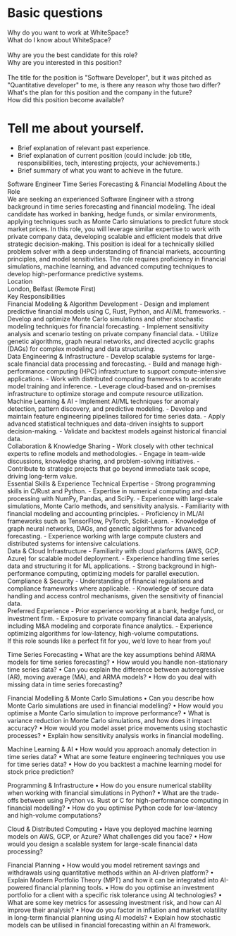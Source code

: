 # Basic questions
Why do you want to work at WhiteSpace?\
What do I know about WhiteSpace?
<br>
<br>
Why are you the best candidate for this role?\
Why are you interested in this position?
<br>
<br>
The title for the position is "Software Developer", but it was pitched as "Quantitative developer" to me, is there any reason why those two differ?\
What's the plan for this position and the company in the future?\
How did this position become available?



# Tell me about yourself.
- Brief explanation of relevant past experience.
- Brief explanation of current position (could include: job title, responsibilities, tech, interesting projects, your achievements.)
- Brief summary of what you want to achieve in the future.


Software Engineer 
Time Series Forecasting & Financial Modelling 
About the Role  
We are seeking an experienced Software Engineer with a strong background in time series 
forecasting and financial modeling. The ideal candidate has worked in banking, hedge funds, 
or similar environments, applying techniques such as Monte Carlo simulations to predict 
future stock market prices. In this role, you will leverage similar expertise to work with private 
company data, developing scalable and efficient models that drive strategic decision-making. 
This position is ideal for a technically skilled problem solver with a deep understanding of 
financial markets, accounting principles, and model sensitivities. The role requires 
proficiency in financial simulations, machine learning, and advanced computing techniques 
to develop high-performance predictive systems.   
Location  
London, Belfast (Remote First)   
Key Responsibilities  
Financial Modeling & Algorithm Development - Design and implement predictive financial models using C, Rust, Python, and AI/ML 
frameworks.   - Develop and optimize Monte Carlo simulations and other stochastic modeling techniques 
for financial forecasting.   - Implement sensitivity analysis and scenario testing on private company financial data.   - Utilize genetic algorithms, graph neural networks, and directed acyclic graphs (DAGs) for 
complex modeling and data structuring.   
Data Engineering & Infrastructure - Develop scalable systems for large-scale financial data processing and forecasting.   - Build and manage high-performance computing (HPC) infrastructure to support 
compute-intensive applications.   - Work with distributed computing frameworks to accelerate model training and inference.   - Leverage cloud-based and on-premises infrastructure to optimize storage and compute 
resource utilization.   
Machine Learning & AI - Implement AI/ML techniques for anomaly detection, pattern discovery, and predictive 
modeling.   - Develop and maintain feature engineering pipelines tailored for time series data.   - Apply advanced statistical techniques and data-driven insights to support decision-making.   - Validate and backtest models against historical financial data.   
Collaboration & Knowledge Sharing - Work closely with other technical experts to refine models and methodologies.   - Engage in team-wide discussions, knowledge sharing, and problem-solving initiatives.   - Contribute to strategic projects that go beyond immediate task scope, driving long-term 
value.   
Essential Skills & Experience 
Technical Expertise - Strong programming skills in C/Rust and Python.   - Expertise in numerical computing and data processing with NumPy, Pandas, and SciPy.   - Experience with large-scale simulations, Monte Carlo methods, and sensitivity analysis.   - Familiarity with financial modeling and accounting principles.   - Proficiency in ML/AI frameworks such as TensorFlow, PyTorch, Scikit-Learn.   - Knowledge of graph neural networks, DAGs, and genetic algorithms for advanced 
forecasting.   - Experience working with large compute clusters and distributed systems for intensive 
calculations.   
Data & Cloud Infrastructure - Familiarity with cloud platforms (AWS, GCP, Azure) for scalable model deployment.   - Experience handling time series data and structuring it for ML applications.   - Strong background in high-performance computing, optimizing models for parallel 
execution.   
Compliance & Security - Understanding of financial regulations and compliance frameworks where applicable.   - Knowledge of secure data handling and access control mechanisms, given the sensitivity 
of financial data.   
Preferred Experience   - Prior experience working at a bank, hedge fund, or investment firm.   - Exposure to private company financial data analysis, including M&A modeling and 
corporate finance analytics.   - Experience optimizing algorithms for low-latency, high-volume computations.   
If this role sounds like a perfect fit for you, we’d love to hear from you!




Time Series Forecasting
•	What are the key assumptions behind ARIMA models for time series forecasting?
•	How would you handle non-stationary time series data?
•	Can you explain the difference between autoregressive (AR), moving average (MA), and ARMA models?
•	How do you deal with missing data in time series forecasting?
 
Financial Modelling & Monte Carlo Simulations
•	Can you describe how Monte Carlo simulations are used in financial modelling?
•	How would you optimise a Monte Carlo simulation to improve performance?
•	What is variance reduction in Monte Carlo simulations, and how does it impact accuracy?
•	How would you model asset price movements using stochastic processes?
•	Explain how sensitivity analysis works in financial modelling.
 
Machine Learning & AI
•	How would you approach anomaly detection in time series data?
•	What are some feature engineering techniques you use for time series data?
•	How do you backtest a machine learning model for stock price prediction?
 
Programming & Infrastructure
•	How do you ensure numerical stability when working with financial simulations in Python?
•	What are the trade-offs between using Python vs. Rust or C for high-performance computing in financial modelling?
•	How do you optimise Python code for low-latency and high-volume computations?
 
Cloud & Distributed Computing
•	Have you deployed machine learning models on AWS, GCP, or Azure? What challenges did you face?
•	How would you design a scalable system for large-scale financial data processing?


   Financial Planning
•	How would you model retirement savings and withdrawals using quantitative methods within an AI-driven platform?
•	Explain Modern Portfolio Theory (MPT) and how it can be integrated into AI-powered financial planning tools.
•	How do you optimise an investment portfolio for a client with a specific risk tolerance using AI technologies?
•	What are some key metrics for assessing investment risk, and how can AI improve their analysis?
•	How do you factor in inflation and market volatility in long-term financial planning using AI models?
•	Explain how stochastic models can be utilised in financial forecasting within an AI framework.

